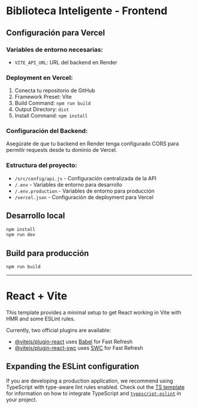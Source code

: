 # Biblioteca Inteligente - Frontend

## Configuración para Vercel

### Variables de entorno necesarias:
- `VITE_API_URL`: URL del backend en Render

### Deployment en Vercel:
1. Conecta tu repositorio de GitHub
2. Framework Preset: Vite
3. Build Command: `npm run build`
4. Output Directory: `dist`
5. Install Command: `npm install`

### Configuración del Backend:
Asegúrate de que tu backend en Render tenga configurado CORS para permitir requests desde tu dominio de Vercel.

### Estructura del proyecto:
- `/src/config/api.js` - Configuración centralizada de la API
- `/.env` - Variables de entorno para desarrollo
- `/.env.production` - Variables de entorno para producción
- `/vercel.json` - Configuración de deployment para Vercel

## Desarrollo local

```bash
npm install
npm run dev
```

## Build para producción

```bash
npm run build
```

---

# React + Vite

This template provides a minimal setup to get React working in Vite with HMR and some ESLint rules.

Currently, two official plugins are available:

- [@vitejs/plugin-react](https://github.com/vitejs/vite-plugin-react/blob/main/packages/plugin-react) uses [Babel](https://babeljs.io/) for Fast Refresh
- [@vitejs/plugin-react-swc](https://github.com/vitejs/vite-plugin-react/blob/main/packages/plugin-react-swc) uses [SWC](https://swc.rs/) for Fast Refresh

## Expanding the ESLint configuration

If you are developing a production application, we recommend using TypeScript with type-aware lint rules enabled. Check out the [TS template](https://github.com/vitejs/vite/tree/main/packages/create-vite/template-react-ts) for information on how to integrate TypeScript and [`typescript-eslint`](https://typescript-eslint.io) in your project.
